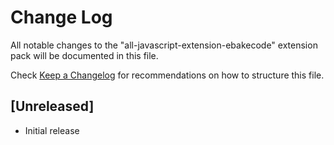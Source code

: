 # Change Log

All notable changes to the "all-javascript-extension-ebakecode" extension pack will be documented in this file.

Check [Keep a Changelog](http://keepachangelog.com/) for recommendations on how to structure this file.

## [Unreleased]

- Initial release
